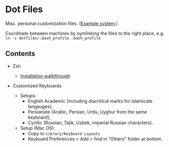 # Dot Files

Misc. personal customization files. ([Example system](https://github.com/iamlemec/dotfiles).)

Coordinate between machines by symlinking the files to the right place, e.g. `ln -s dotfiles/.bash_profile .bash_profile`

## Contents

- Zsh
  - [Installation walkthrough](https://www.freecodecamp.org/news/how-to-configure-your-macos-terminal-with-zsh-like-a-pro-c0ab3f3c1156/)
  



- Customized Keyboards
  - Setups:
    - English Academic (including diacritical marks for Islamicate langauges);
    - Persianate (Arabic, Persian, Urdu, Uyghur from the same keyboard);
    - Cyrillic (Russian, Tajik, Uzbek, imperial Russian characters).
  - Setup (Mac OS): 
    - Copy to `Library/Keyboard Layouts`
    - Keyboard Preferences > Add > find in "Others" folder at bottom.
  
